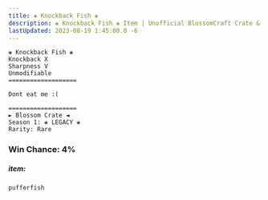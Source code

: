 ```yaml
---
title: ❀ Knockback Fish ❀
description: ❀ Knockback Fish ❀ Item | Unofficial BlossomCraft Crate & Item Documentation
lastUpdated: 2023-08-19 1:45:00.0 -6
---
```

```
❀ Knockback Fish ❀
Knockback X
Sharpness V
Unmodifiable
===================

Dont eat me :(

===================
► Blossom Crate ◄
Season 1: ❀ LEGACY ❀
Rarity: Rare
```
### Win Chance: 4%

##### item:
`pufferfish`
